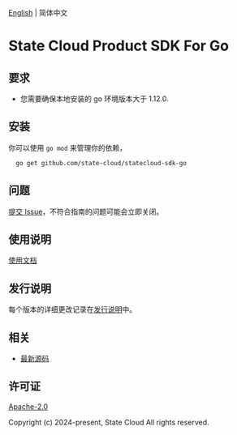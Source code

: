 [English](README.md) | 简体中文

# State Cloud Product SDK For Go

## 要求
- 您需要确保本地安装的 go 环境版本大于 1.12.0.

## 安装
你可以使用 `go mod` 来管理你的依赖，
```sh
  go get github.com/state-cloud/statecloud-sdk-go
```

## 问题
[提交 Issue](https://github.com/state-cloud/statecloud-go-sdk/issues/new)，不符合指南的问题可能会立即关闭。

## 使用说明
[使用文档](https://github.com/state-cloud/statecloud-go-sdk/blob/master/docs/Usage-CN.md#%E4%BD%BF%E7%94%A8%E7%A4%BA%E4%BE%8B)

## 发行说明
每个版本的详细更改记录在[发行说明](./ChangeLog.txt)中。

## 相关
* [最新源码](https://github.com/state-cloud/statecloud-go-sdk/)

## 许可证
[Apache-2.0](http://www.apache.org/licenses/LICENSE-2.0)

Copyright (c) 2024-present, State Cloud All rights reserved.
